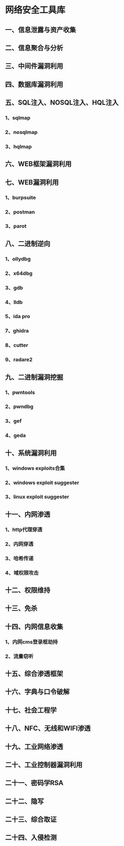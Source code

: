# 网络安全工具库



## 一、信息泄露与资产收集

## 二、信息聚合与分析

## 三、中间件漏洞利用

## 四、数据库漏洞利用

## 五、SQL注入、NOSQL注入、HQL注入

### 1、sqlmap

### 2、nosqlmap

### 3、hqlmap

## 六、WEB框架漏洞利用

## 七、WEB漏洞利用

### 1、burpsuite

### 2、postman

### 3、parot

## 八、二进制逆向

### 1、ollydbg

### 2、x64dbg

### 3、gdb

### 4、lldb

### 5、ida pro

### 7、ghidra

### 8、cutter

### 9、radare2

## 九、二进制漏洞挖掘

### 1、pwntools

### 2、pwndbg

### 3、gef

### 4、geda

## 十、系统漏洞利用

### 1、windows exploits合集

### 2、windows exploit suggester

### 3、linux exploit suggester

## 十一、内网渗透

### 1、http代理穿透

### 2、内网穿透

### 3、哈希传递

### 4、域权限攻击

## 十二、权限维持



## 十三、免杀

## 十四、内网信息收集

### 1、内网cms登录框劫持

### 2、流量窃听

## 十五、综合渗透框架

## 十六、字典与口令破解

## 十七、社会工程学

## 十八、NFC、无线和WIFI渗透

## 十九、工业网络渗透

## 二十、工业控制器漏洞利用

## 二十一、密码学RSA

## 二十二、隐写

## 二十三、综合取证

## 二十四、入侵检测